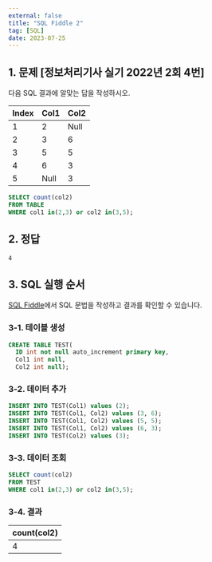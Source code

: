 ```yaml
---
external: false
title: "SQL Fiddle 2"
tag: [SQL]
date: 2023-07-25
---
```


## 1. 문제 [정보처리기사 실기 2022년 2회 4번]

다음 SQL 결과에 알맞는 답을 작성하시오.

|   Index   |   Col1   |   Col2   |
| --------- | -------- | -------- |
| 1         | 2        | Null     |
| 2         | 3        | 6        |
| 3         | 5        | 5        |
| 4         | 6        | 3        |
| 5         | Null     | 3        |

```sql
SELECT count(col2)
FROM TABLE
WHERE col1 in(2,3) or col2 in(3,5);
```

## 2. 정답

```textile
4
```

## 3. SQL 실행 순서

[SQL Fiddle](http://sqlfiddle.com/)에서 SQL 문법을 작성하고 결과를 확인할 수 있습니다.

### 3-1. 테이블 생성

```sql
CREATE TABLE TEST(
  ID int not null auto_increment primary key,
  Col1 int null,
  Col2 int null);
```

### 3-2. 데이터 추가

```sql
INSERT INTO TEST(Col1) values (2);
INSERT INTO TEST(Col1, Col2) values (3, 6);
INSERT INTO TEST(Col1, Col2) values (5, 5);
INSERT INTO TEST(Col1, Col2) values (6, 3);
INSERT INTO TEST(Col2) values (3);
```

### 3-3. 데이터 조회

```sql
SELECT count(col2)
FROM TEST
WHERE col1 in(2,3) or col2 in(3,5);
```

### 3-4. 결과

|   count(col2)   |
| --------------- |
| 4               |
